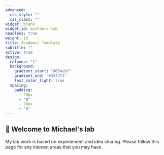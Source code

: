 ```yaml
---
advanced:
  css_style: ""
  css_class: ""
widget: blank
widget_id: michaels-lab
headless: true
weight: 15
title: Academic Template
subtitle: ""
active: true
design:
  columns: "1"
  background:
    gradient_start: "#054cbf"
    gradient_end: "#3377f3"
    text_color_light: true
  spacing:
    padding:
      - 20px
      - "0"
      - 20px
      - "0"
---
```

## 👋 Welcome to Michael's lab

My lab work is based on experiement and idea sharing. Please follow this page for any interest areas that you may have.